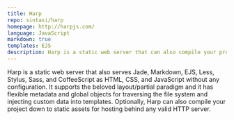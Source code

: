 ```yaml
---
title: Harp
repo: sintaxi/harp
homepage: http://harpjs.com/
language: JavaScript
markdown: true
templates: EJS
description: Harp is a static web server that can also compile your project down to static assets.
---
```


Harp is a static web server that also serves Jade, Markdown, EJS, Less, Stylus, Sass, and CoffeeScript as HTML, CSS, and JavaScript without any configuration. It supports the beloved layout/partial paradigm and it has flexible metadata and global objects for traversing the file system and injecting custom data into templates. Optionally, Harp can also compile your project down to static assets for hosting behind any valid HTTP server.
